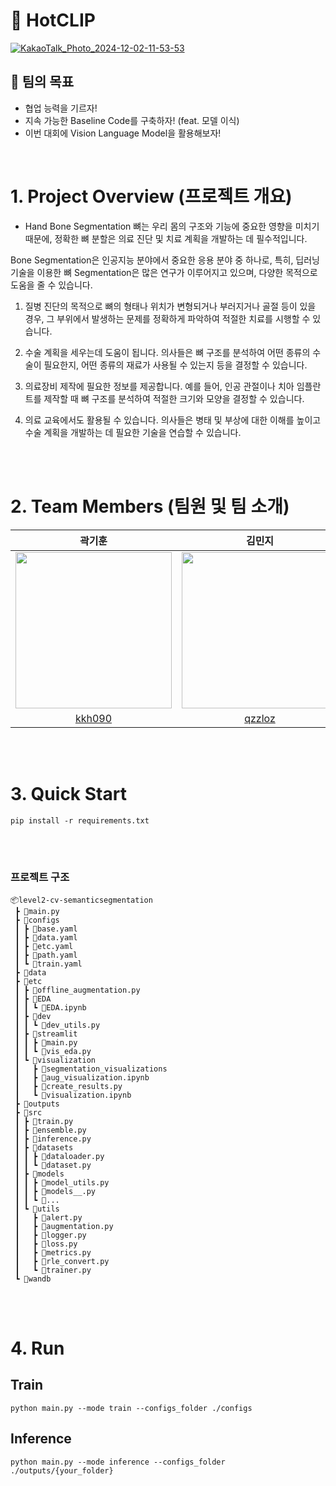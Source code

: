 # 🔗 HotCLIP
[![KakaoTalk_Photo_2024-12-02-11-53-53](https://github.com/user-attachments/assets/8eaeb967-964b-4dca-a270-38d8a9320f19)](https://www.figma.com/slides/8ZYqtHBSqWMH74LwsAUE3x/HotCLIP?node-id=99-130&node-type=slide&t=hBJEKTEx6FR29qOe-0)


## 🤜 팀의 목표
- 협업 능력을 기르자!
- 지속 가능한 Baseline Code를 구축하자! (feat. 모델 이식)
- 이번 대회에 Vision Language Model을 활용해보자!

<br>

# 1. Project Overview (프로젝트 개요)
- Hand Bone Segmentation
뼈는 우리 몸의 구조와 기능에 중요한 영향을 미치기 때문에, 정확한 뼈 분할은 의료 진단 및 치료 계획을 개발하는 데 필수적입니다.

Bone Segmentation은 인공지능 분야에서 중요한 응용 분야 중 하나로, 특히, 딥러닝 기술을 이용한 뼈 Segmentation은 많은 연구가 이루어지고 있으며, 다양한 목적으로 도움을 줄 수 있습니다.

1. 질병 진단의 목적으로 뼈의 형태나 위치가 변형되거나 부러지거나 골절 등이 있을 경우, 그 부위에서 발생하는 문제를 정확하게 파악하여 적절한 치료를 시행할 수 있습니다.

2. 수술 계획을 세우는데 도움이 됩니다. 의사들은 뼈 구조를 분석하여 어떤 종류의 수술이 필요한지, 어떤 종류의 재료가 사용될 수 있는지 등을 결정할 수 있습니다.

3. 의료장비 제작에 필요한 정보를 제공합니다. 예를 들어, 인공 관절이나 치아 임플란트를 제작할 때 뼈 구조를 분석하여 적절한 크기와 모양을 결정할 수 있습니다.

4. 의료 교육에서도 활용될 수 있습니다. 의사들은 병태 및 부상에 대한 이해를 높이고 수술 계획을 개발하는 데 필요한 기술을 연습할 수 있습니다.

<br>
<br>

# 2. Team Members (팀원 및 팀 소개)

|                         곽기훈                         |                            김민지                            |                         김현기                         |                         이해강                         |                          장희진                          |                        홍유향                        |
|:------------------------------------------------------:|:------------------------------------------------------------:|:------------------------------------------------------:|:--------------------------------------------------------:|:----------------------------------------------------:|:----------------------------------------------------:|
|  <img src="https://github.com/kkh090.png" width="250"> |   <img src="https://github.com/qzzloz.png" width="250">   |  <img src="https://github.com/hyeonrl98.png" width="250">   |  <img src="https://github.com/lazely.png" width="250">   | <img src="https://github.com/heeejini.png" width="250">| <img src="https://github.com/hyanghyanging.png" width="250"> |
| [kkh090](https://github.com/kkh090) | [qzzloz](https://github.com/qzzloz) | [hyeonrl98](https://github.com/hyeonrl98) | [lazely](https://github.com/lazely) | [heeejini](https://github.com/heeejini) | [hyanghyanging](https://github.com/hyanghyanging) |

<br>
<br>


# 3. Quick Start
```
pip install -r requirements.txt
```
<br>
<br>

### 프로젝트 구조
```plaintext
📦level2-cv-semanticsegmentation
 ┣ 📜main.py
 ┣ 📂configs
 ┃ ┣ 📜base.yaml
 ┃ ┣ 📜data.yaml
 ┃ ┣ 📜etc.yaml
 ┃ ┣ 📜path.yaml
 ┃ ┗ 📜train.yaml
 ┣ 📂data
 ┣ 📂etc
 ┃ ┣ 📜offline_augmentation.py
 ┃ ┣ 📂EDA
 ┃ ┃ ┗ 📜EDA.ipynb
 ┃ ┣ 📂dev
 ┃ ┃ ┗ 📜dev_utils.py
 ┃ ┣ 📂streamlit
 ┃ ┃ ┣ 📜main.py
 ┃ ┃ ┗ 📜vis_eda.py
 ┃ ┗ 📂visualization
 ┃   ┣ 📂segmentation_visualizations
 ┃   ┣ 📜aug_visualization.ipynb
 ┃   ┣ 📜create_results.py
 ┃   ┗ 📜visualization.ipynb
 ┣ 📂outputs
 ┣ 📂src
 ┃ ┣ 📜train.py
 ┃ ┣ 📜ensemble.py
 ┃ ┣ 📜inference.py
 ┃ ┣ 📂datasets
 ┃ ┃ ┣ 📜dataloader.py
 ┃ ┃ ┗ 📜dataset.py
 ┃ ┣ 📂models
 ┃ ┃ ┣ 📜model_utils.py
 ┃ ┃ ┣ 📜models__.py
 ┃ ┃ ┗ 📜...
 ┃ ┗ 📂utils
 ┃   ┣ 📜alert.py
 ┃   ┣ 📜augmentation.py
 ┃   ┣ 📜logger.py
 ┃   ┣ 📜loss.py
 ┃   ┣ 📜metrics.py
 ┃   ┣ 📜rle_convert.py
 ┃   ┗ 📜trainer.py
 ┗ 📂wandb
```
<br>
<br>

# 4. Run
## Train
```
python main.py --mode train --configs_folder ./configs
```
## Inference
```
python main.py --mode inference --configs_folder ./outputs/{your_folder}
```
